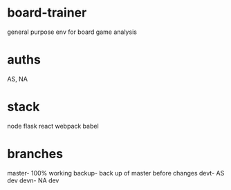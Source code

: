 # board-trainer
general purpose env for board game analysis
# auths
AS, NA
# stack
node flask react webpack babel
# branches
master-  100% working
backup-  back up of master before changes
devt-    AS dev 
devn-    NA dev 
